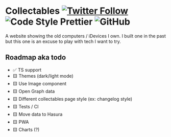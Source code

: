 # Collectables [![Twitter Follow](https://img.shields.io/twitter/follow/leozera?label=Follow%20on%20Twitter)](https://twitter.com/leozera/) ![Code Style Prettier](https://img.shields.io/badge/code_style-prettier-ff69b4.svg) ![GitHub](https://img.shields.io/github/license/leonardofaria/collectables)

A website showing the old computers / iDevices I own. I built one in the past but this one is an excuse to play with tech I want to try.

## Roadmap aka todo

- ✅ TS support
- 🟨 Themes (dark/light mode)
- 🟨 Use Image component
- 🟨 Open Graph data
- 🟨 Different collectables page style (ex: changelog style)
- 🟨 Tests / CI
- 🟨 Move data to Hasura
- 🟨 PWA
- 🟨 Charts (?)
